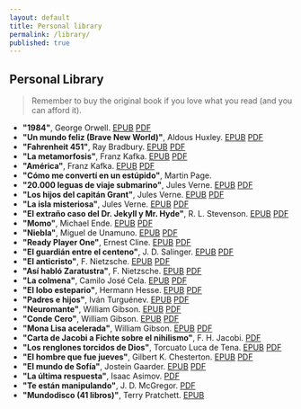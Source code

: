 ```yaml
---
layout: default
title: Personal library
permalink: /library/
published: true
---
```


<h2><i class="fa fa-book"></i> Personal Library</h2>
<blockquote>Remember to buy the original book if you love what you read (and you can afford it).</blockquote>
<div id="lib-list">
	<ul>
		<li><strong>"1984"</strong>, George Orwell. <a href="http://www.mediafire.com/download/thkierdz8yf0hl4/1984_-_George_Orwell.epub">EPUB</a> <a href="http://www.mediafire.com/download/7agna45d4i2l2cd/1984_-_George_Orwell.pdf">PDF</a></li>
		<li><strong>"Un mundo feliz (Brave New World)"</strong>, Aldous Huxley. <a href="http://www.mediafire.com/download/ts6ay5p846b56uw/Un_mundo_feliz_-_Aldous_Huxley.epub">EPUB</a> <a href="http://www.mediafire.com/download/gebqh5ud99bmjvj/Un_mundo_feliz_-_Aldous_Huxley.pdf">PDF</a></li>
		<li><strong>"Fahrenheit 451"</strong>, Ray Bradbury. <a href="http://www.mediafire.com/download/v8i78ihvsg5y8k4/Fahrenheit_451_-_Ray_Bradbury.epub">EPUB</a> <a href="http://www.mediafire.com/download/2wm09jam0j620l5/Farenheit_451_-_Ray_Bradbury.pdf">PDF</a></li>
		<li><strong>"La metamorfosis"</strong>, Franz Kafka. <a href="http://www.mediafire.com/download/syfguifmdjnh19m/La_metamorfosis_%28Ilustrado%29_-_Franz_Kafka.epub">EPUB</a> <a href="http://www.mediafire.com/download/gb7bfsgvlj41hho/La_metamorfosis_-_F._Kafka.pdf">PDF</a></li>
		<li><strong>"América"</strong>, Franz Kafka. <a href="http://www.mediafire.com/download/4o4xwtx0yy1hcfv/America_-_Franz_Kafka.epub">EPUB</a> <a href="http://www.mediafire.com/download/pgvqrfa88c85jgp/Am%C3%A9rica_-_F._Kafka.pdf">PDF</a></li>
		<li><strong>"Cómo me convertí en un estúpido"</strong>, Martin Page.</li>
		<li><strong>"20.000 leguas de viaje submarino"</strong>, Jules Verne. <a href="http://www.mediafire.com/download/cr4it1c3x52fccq/20000_leguas_de_viaje_submarino_-_Verne%2C_Julio.epub">EPUB</a> <a href="http://www.mediafire.com/download/2dlfh1xeyfj6gb8/20000_leguas_de_viaje_submarino_-_J._Verne.pdf">PDF</a></li>
		<li><strong>"Los hijos del capitán Grant"</strong>, Jules Verne. <a href="">EPUB</a> <a href="http://www.mediafire.com/download/u0tddwsz4phy513/Los_hijos_del_capit%C3%A1n_Grant_-_J._Verne.pdf">PDF</a></li>
		<li><strong>"La isla misteriosa"</strong>, Jules Verne. <a href="">EPUB</a> <a href="http://www.mediafire.com/download/kt7r371bp6812l5/La_isla_misteriosa_-_J._Verne.pdf">PDF</a></li>
		<li><strong>"El extraño caso del Dr. Jekyll y Mr. Hyde"</strong>, R. L. Stevenson. <a href="http://www.mediafire.com/download/1khz7ow8fkeqc2i/El_extrano_caso_del_Doctor_Jeky_-_Robert_Louis_Stevenson.epub">EPUB</a> <a href="http://www.mediafire.com/download/ff00n2ohh4t4tq9/Dr._Jekyll_y_Mr._Hyde_-_R._L._Stevenson.pdf">PDF</a></li>
		<li><strong>"Momo"</strong>, Michael Ende. <a href="http://www.mediafire.com/download/rhs392qej9nhlt8/Momo_-_Michael_Ende.epub">EPUB</a> <a href="http://www.mediafire.com/download/jv8qk3uieb7a6t8/Momo_-_Michael_Ende.pdf">PDF</a></li>
		<li><strong>"Niebla"</strong>, Miguel de Unamuno. <a href="http://www.mediafire.com/download/ucpd16dzuh43d1b/Niebla_-_Miguel_de_Unamuno.epub">EPUB</a> <a href="http://www.mediafire.com/download/snqb3swq9sti1es/Niebla_-_Miguel_de_Unamuno.pdf">PDF</a></li>
		<li><strong>"Ready Player One"</strong>, Ernest Cline. <a href="http://www.mediafire.com/download/i5sl59mi0vqu4zu/Ready_Player_One_-_Ernest_Cline.epub">EPUB</a> <a href="http://www.mediafire.com/download/c0xme0d380ru2ce/Ready_Player_One_-_Ernest_Cline.pdf">PDF</a></li>
		<li><strong>"El guardián entre el centeno"</strong>, J. D. Salinger. <a href="http://www.mediafire.com/download/oym4xcohyl3dxoo/El_guardian_entre_el_centeno_-_J._D._Salinger.epub">EPUB</a> <a href="http://www.mediafire.com/download/4wh0py9158q8ub1/El_guardian_entre_el_centeno_-_J._D._Salinger.pdf">PDF</a></li>
		<li><strong>"El anticristo"</strong>, F. Nietzsche. <a href="http://www.mediafire.com/download/z7gof75rpzdbixg/El_Anticristo_-_Friedrich_Nietzsche.epub">EPUB</a> <a href="http://www.mediafire.com/download/ucy25hy0lgv8wr2/El_anticristo_-_F._Nietzsche.pdf">PDF</a></li>
		<li><strong>"Así habló Zaratustra"</strong>, F. Nietzsche. <a href="http://www.mediafire.com/download/3jkvk1ju9p4006c/Asi_hablo_Zaratustra_-_Friedrich_Nietzsche.epub">EPUB</a> <a href="http://www.mediafire.com/download/j17qohlbdj7bcm1/Asi_hablo_Zaratustra_-_F._Nietzsche.pdf">PDF</a></li>
		<li><strong>"La colmena"</strong>, Camilo José Cela. <a href="http://www.mediafire.com/download/kn29c7y9146kl9z/La_colmena_-_Camilo_Jose_Cela.epub">EPUB</a> <a href="http://www.mediafire.com/download/jh394t4twvp1i49/La_Colmena_-_Camilo_J._Cela.pdf">PDF</a></li>
		<li><strong>"El lobo estepario"</strong>, Hermann Hesse. <a href="http://www.mediafire.com/download/t7cc9baxutd7l5x/El_lobo_estepario_-_Hermann_Hesse.epub">EPUB</a> <a href="http://www.mediafire.com/download/aat9wjmtb99c4ke/El_lobo_estepario_-_Hermann_Hesse.pdf">PDF</a></li>
		<li><strong>"Padres e hijos"</strong>, Iván Turguénev. <a href="http://www.mediafire.com/download/18pody15o2s46wd/Padres_e_hijos_-_Ivan_Turguenev.epub">EPUB</a> <a href="http://www.mediafire.com/download/uj0jyadyikux9uw/Padres_e_hijos%2C_I._Turgu%C3%A9nev.pdf">PDF</a></li>
		<li><strong>"Neuromante"</strong>, William Gibson. <a href="http://www.mediafire.com/download/ycax93ra5u0oy3t/Neuromante_-_William_Gibson.epub">EPUB</a> <a href="http://www.mediafire.com/download/da1zojzmgxaaxq1/Neuromante_-_William_Gibson.pdf">PDF</a></li>
		<li><strong>"Conde Cero"</strong>, William Gibson. <a href="http://www.mediafire.com/download/ng707as31rk81jw/Conde_Cero_-_William_Gibson.epub">EPUB</a> <a href="http://www.mediafire.com/download/hrr32e89l8spcf9/Conde_Cero_-_William_Gibson.pdf">PDF</a></li>
		<li><strong>"Mona Lisa acelerada"</strong>, William Gibson. <a href="http://www.mediafire.com/download/ycccc8kzllhtlee/Mona_Lisa_acelerada_-_William_Gibson.epub">EPUB</a> <a href="http://www.mediafire.com/download/zodd59tuvo1e2f0/Mona_Lisa_Acelerada_-_William_Gibson.pdf">PDF</a></li>
		<li><strong>"Carta de Jacobi a Fichte sobre el nihilismo"</strong>, F. H. Jacobi. <a href="http://www.mediafire.com/download/8mvkox6ccv2dvkj/Carta_de_Jacobi_a_Fichte_sobre_el_nihilismo_-_F._H._Jacobi.PDF">PDF</a></li>
		<li><strong>"Los renglones torcidos de Dios"</strong>, Torcuato Luca de Tena. <a href="http://www.mediafire.com/download/lxgmt94e38x83mi/Los_renglones_torcidos_de_Dios_-_Torcuato_Luca_de_Tena.epub">EPUB</a> <a href="http://www.mediafire.com/download/j8ozmqrg9g55c2y/Los_renglones_torcidos_de_Dios_-_Torcuato_Luca_de_Tena.pdf">PDF</a></li>
		<li><strong>"El hombre que fue jueves"</strong>, Gilbert K. Chesterton. <a href="http://www.mediafire.com/file/e94r8bwf16ouv9t/El+hombre+que+fue+jueves+-+G.+K.+Chesterton.epub">EPUB</a> <a href="http://www.mediafire.com/file/467mcab3n7pez13/El+hombre+que+fue+jueves+-+G.+K.+Chesterton.pdf">PDF</a></li>
		<li><strong>"El mundo de Sofía"</strong>, Jostein Gaarder. <a href="http://www.mediafire.com/file/rhg48cwgah85upe/El+mundo+de+Sof%C3%ADa+-+Jostein+Gaarder.epub">EPUB</a> <a href="http://www.mediafire.com/file/ave8zl6g8vavn72/El+mundo+de+Sof%C3%ADa+-+Jostein+Gaarder.pdf">PDF</a></li>
		<li><strong>"La última respuesta"</strong>, Isaac Asimov. <a href="http://www.mediafire.com/file/dhiwd37aiawpfbp/La+%C3%BAltima+respuesta+-+Isaac+Asimov.pdf">PDF</a></li>
		<li><strong>"Te están manipulando"</strong>, J. D. McGregor. <a href="http://www.mediafire.com/file/b58ibhmtihad1pu/Te+est%C3%A1n+manipulando+-+J.+D.+McGregor.pdf">PDF</a></li>
		<li><strong>"Mundodisco (41 libros)"</strong>, Terry Pratchett. <a href="http://www.mediafire.com/file/2or4sskbl4qbsnz/Mundodisco.zip">EPUB</a></li>
	</ul>
</div>
